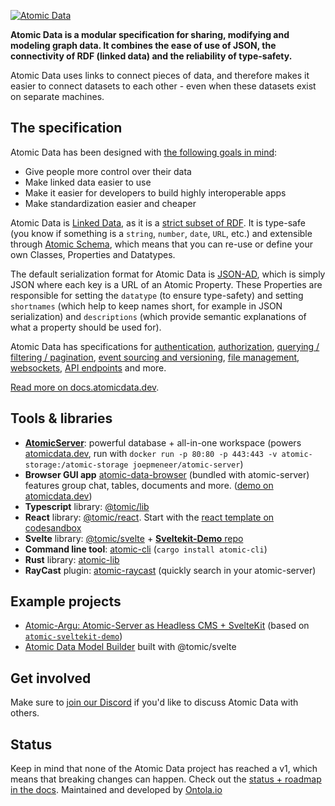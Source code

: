 [![Atomic Data](https://raw.githubusercontent.com/ontola/atomic-data-docs/master/src/assets/atomic_data_logo_stroke.svg)](https://atomicdata.dev)

**Atomic Data is a modular specification for sharing, modifying and modeling graph data. It combines the ease of use of JSON, the connectivity of RDF (linked data) and the reliability of type-safety.**

Atomic Data uses links to connect pieces of data, and therefore makes it easier to connect datasets to each other - even when these datasets exist on separate machines.

## The specification

Atomic Data has been designed with [the following goals in mind](https://docs.atomicdata.dev/motivation.html):

- Give people more control over their data
- Make linked data easier to use
- Make it easier for developers to build highly interoperable apps
- Make standardization easier and cheaper

Atomic Data is [Linked Data](https://ontola.io/blog/what-is-linked-data/), as it is a [strict subset of RDF](https://docs.atomicdata.dev/interoperability/rdf.html).
It is type-safe (you know if something is a `string`, `number`, `date`, `URL`, etc.) and extensible through [Atomic Schema](https://docs.atomicdata.dev/schema/intro.html), which means that you can re-use or define your own Classes, Properties and Datatypes.

The default serialization format for Atomic Data is [JSON-AD](https://docs.atomicdata.dev/core/json-ad.html), which is simply JSON where each key is a URL of an Atomic Property.
These Properties are responsible for setting the `datatype` (to ensure type-safety) and setting `shortnames` (which help to keep names short, for example in JSON serialization) and `descriptions` (which provide semantic explanations of what a property should be used for).

Atomic Data has specifications for [authentication](https://docs.atomicdata.dev/authentication.html), [authorization](https://docs.atomicdata.dev/hierarchy.html), [querying / filtering / pagination](https://docs.atomicdata.dev/hierarchy.html), [event sourcing and versioning](https://docs.atomicdata.dev/commits/intro.html), [file management](https://docs.atomicdata.dev/files.html), [websockets](https://docs.atomicdata.dev/websockets.html), [API endpoints](https://docs.atomicdata.dev/endpoints.html) and more.

[Read more on docs.atomicdata.dev](https://docs.atomicdata.dev).

## Tools & libraries

- [**AtomicServer**](https://github.com/atomicdata-dev/atomic-server): powerful database + all-in-one workspace (powers [atomicdata.dev](https://atomicdata.dev), run with `docker run -p 80:80 -p 443:443 -v atomic-storage:/atomic-storage joepmeneer/atomic-server`)
- **Browser GUI app** [atomic-data-browser](https://github.com/atomicdata-dev/atomic-data-browser) (bundled with atomic-server) features group chat, tables, documents and more. ([demo on atomicdata.dev](https://atomicdata.dev))
- **Typescript** library: [@tomic/lib](https://www.npmjs.com/package/@tomic/lib)
- **React** library: [@tomic/react](https://www.npmjs.com/package/@tomic/react). Start with the [react template on codesandbox](https://codesandbox.io/s/atomic-data-react-template-4y9qu?file=/src/MyResource.tsx)
- **Svelte** library: [@tomic/svelte](https://github.com/atomicdata-dev/atomic-svelte) + [**Sveltekit-Demo** repo](https://github.com/atomicdata-dev/atomic-sveltekit-demo)
- **Command line tool**: [atomic-cli](https://github.com/joepio/atomic) (`cargo install atomic-cli`)
- **Rust** library: [atomic-lib](https://github.com/joepio/atomic)
- **RayCast** plugin: [atomic-raycast](https://github.com/atomicdata-dev/atomic-raycast) (quickly search in your atomic-server)

## Example projects

- [Atomic-Argu: Atomic-Server as Headless CMS + SvelteKit](https://github.com/ontola/atomic-argu/) (based on [`atomic-sveltekit-demo`](https://github.com/atomicdata-dev/atomic-sveltekit-demo))
- [Atomic Data Model Builder](https://github.com/atomicdata-dev/atomic-data-model-builder) built with @tomic/svelte

## Get involved

Make sure to [join our Discord](https://discord.gg/a72Rv2P) if you'd like to discuss Atomic Data with others.

## Status

Keep in mind that none of the Atomic Data project has reached a v1, which means that breaking changes can happen.
Check out the [status + roadmap in the docs](https://docs.atomicdata.dev/roadmap.html#where-were-at).
Maintained and developed by [Ontola.io](https://ontola.io/)
